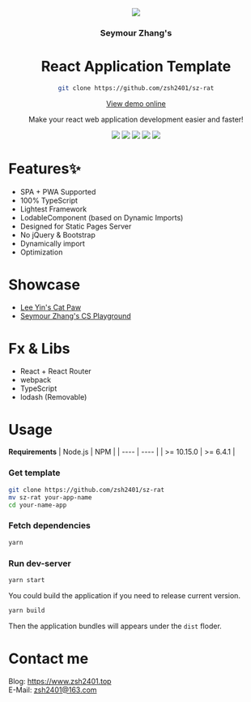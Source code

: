 


<div style="text-align:center">

![](./public/icon.ico)

### **S**eymour **Z**hang's
# **R**eact **A**pplication **T**emplate   

```sh
git clone https://github.com/zsh2401/sz-rat
```

[View demo online](https://sz-rat.zsh2401.top)

Make your react web application development easier and faster!

![](http://img.shields.io/travis/zsh2401/sz-rat.svg)
![](https://img.shields.io/node/v/webpack)
![](https://img.shields.io/github/languages/code-size/zsh2401/sz-rat)
![](https://img.shields.io/badge/license-MIT-green)
![](https://img.shields.io/github/package-json/v/zsh2401/sz-rat)
</div>


# Features✨
* SPA + PWA Supported   
* 100% TypeScript   
* Lightest Framework   
* LodableComponent (based on Dynamic Imports)    
* Designed for Static Pages Server
* No jQuery & Bootstrap
* Dynamically import   
* Optimization

# Showcase
* [Lee Yin's Cat Paw](https://cp.zsh2401.top)
* [Seymour Zhang's CS Playground](https://playground.zsh2401.top)
<!-- # Todo🌵
- [√] 
- [√] Top Load Progress Bar
- [√] Squeeze the size of vendor to below 200KB    
- [√] Optimize the package speed    
<!-- - [ ] Try to add pollify(Removable) -->
<!-- - [ ] Server side render. -->

# Fx & Libs
* React + React Router
* webpack
* TypeScript
* lodash (Removable)

# Usage
**Requirements**
| Node.js | NPM |
| ---- | ---- |
| >= 10.15.0 | >= 6.4.1 |

### Get template
```sh
git clone https://github.com/zsh2401/sz-rat
mv sz-rat your-app-name
cd your-name-app
```
### Fetch dependencies
```sh
yarn
```
### Run dev-server
```sh
yarn start
```
You could build the application if you need to release current version.
```sh
yarn build
```
Then the application bundles will appears under the `dist` floder.

# Contact me
Blog: https://www.zsh2401.top   
E-Mail: zsh2401@163.com
